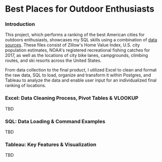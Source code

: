 # Best Places for Outdoor Enthusiasts

### Introduction 
This project, which performs a ranking of the best American cities for outdoors enthusiasts, showcases my SQL skills using a combination of [data sources](https://github.com/gracemshea/ga_da_finalproject/blob/master/datasources). These files consist of Zillow's Home Value Index, U.S. city population estimates, NOAA's registered recreational fishing catches for 2017, as well as the locations of city bike lanes, campgrounds, climbing routes, and ski resorts across the United States.

From data collection to the final product, I utilized Excel to clean and format the raw data, SQL to load, organize and transform it within Postgres, and Tableau to analyze the data and enable user input for an individualized final ranking of locations. 

### Excel: Data Cleaning Process, Pivot Tables & VLOOKUP

TBD

### SQL: Data Loading & Command Examples

TBD

### Tableau: Key Features & Visualization

TBD
